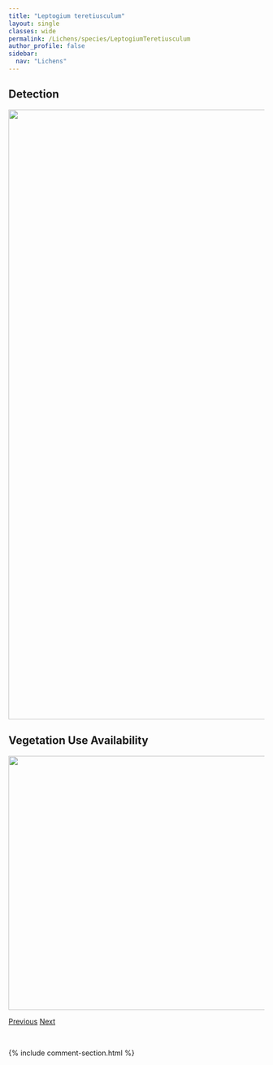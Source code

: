 ```yaml
---
title: "Leptogium teretiusculum"
layout: single
classes: wide
permalink: /Lichens/species/LeptogiumTeretiusculum
author_profile: false
sidebar:
  nav: "Lichens"
---
```


<h2>Detection</h2>

<a href="https://drive.google.com/uc?export=view&id=1zpDWZR1_vzE-7hv_mVIopFHoWixjcXHi">
<img src="https://drive.google.com/uc?export=view&id=1zpDWZR1_vzE-7hv_mVIopFHoWixjcXHi" height = "1200" width = "800">
</a>


<h2>Vegetation Use Availability</h2>

<a href="https://drive.google.com/uc?export=view&id=1RXRU4zZ6qCUKuo6DutWWnA2unzD7wLR8">
<img src="https://drive.google.com/uc?export=view&id=1RXRU4zZ6qCUKuo6DutWWnA2unzD7wLR8" height = "500" width = "1000">
</a>


<a href="/DevelopmentWebsite/Lichens/species/LeptogiumTenuissimum" class="pagination--pager" title="Leptogium tenuissimum">Previous</a> <a href="/DevelopmentWebsite/Lichens/species/LethariaColumbiana" class="pagination--pager" title="Letharia columbiana">Next</a>

<p>&nbsp;</p>

{% include comment-section.html %}
